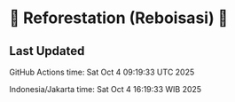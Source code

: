 
# 🌳 Reforestation (Reboisasi) 🌲

## Last Updated

GitHub Actions time: Sat Oct  4 09:19:33 UTC 2025

Indonesia/Jakarta time: Sat Oct  4 16:19:33 WIB 2025
